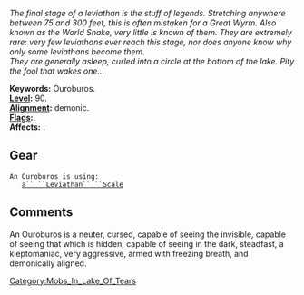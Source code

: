 *The final stage of a leviathan is the stuff of legends. Stretching
anywhere between 75 and 300 feet, this is often mistaken for a Great
Wyrm. Also known as the World Snake, very little is known of them. They
are extremely rare: very few leviathans ever reach this stage, nor does
anyone know why only some leviathans become them.*  
*They are generally asleep, curled into a circle at the bottom of the
lake. Pity the fool that wakes one...*

**Keywords:** Ouroburos.  
**[Level](Level "wikilink"):** 90.  
**[Alignment](Alignment "wikilink"):** demonic.  
**[Flags](:Category:_Mob_Types "wikilink"):**.  
**Affects:** .  

## Gear

`An Ouroburos is using:`  
<held in offhand>`   `[`a`` ``Leviathan`` ``Scale`](Leviathan_Scale "wikilink")

## Comments

An Ouroburos is a neuter, cursed, capable of seeing the invisible,
capable of seeing that which is hidden, capable of seeing in the dark,
steadfast, a kleptomaniac, very aggressive, armed with freezing breath,
and demonically aligned.

[Category:Mobs_In_Lake_Of_Tears](Category:Mobs_In_Lake_Of_Tears "wikilink")
